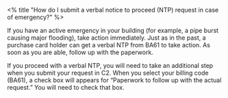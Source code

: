 <% title "How do I submit a verbal notice to proceed (NTP) request in case of emergency?" %>

If you have an active emergency in your building (for example, a pipe burst causing major flooding), take action immediately. Just as in the past, a purchase card holder can get a verbal NTP from BA61 to take action. As soon as you are able, follow up with the paperwork.

If you proceed with a verbal NTP, you will need to take an additional step when you submit your request in C2. When you select your billing code (BA61), a check box will appears for “Paperwork to follow up with the actual request.” You will need to check that box.
